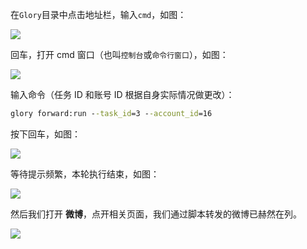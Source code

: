 在`Glory`目录中点击地址栏，输入`cmd`，如图：

![](https://p.pstatp.com/origin/138010000c4c7c0b76b41)

回车，打开 cmd 窗口（也叫`控制台`或`命令行窗口`），如图：

![](https://p.pstatp.com/origin/1385a0000c9745e24016d)

输入命令（任务 ID 和账号 ID 根据自身实际情况做更改）：

```cmd
glory forward:run --task_id=3 --account_id=16
```

按下回车，如图：

![](https://p.pstatp.com/origin/fe2c0002c24d76038260)

等待提示频繁，本轮执行结束，如图：

![](https://p.pstatp.com/origin/10001000284eefdd313f6)

然后我们打开 **微博**，点开相关页面，我们通过脚本转发的微博已赫然在列。

![](https://p.pstatp.com/origin/fef100022298ae367826)
